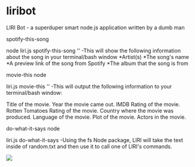# liribot
LIRI Bot - a superduper smart node.js application written by a dumb man  


spotify-this-song
 
 node liri.js spotify-this-song '' -This will show the following information about the song in your terminal/bash window *Artist(s) *The song's name *A preview link of the song from Spotify *The album that the song is from


movie-this node 

liri.js movie-this '' -This will output the following information to your terminal/bash window:

Title of the movie.
Year the movie came out.
IMDB Rating of the movie.
Rotten Tomatoes Rating of the movie.
Country where the movie was produced.
Language of the movie.
Plot of the movie.
Actors in the movie.

do-what-it-says node 

liri.js do-what-it-says -Using the fs Node package, LIRI will take the text inside of random.txt and then use it to call one of LIRI's commands. 

![](Mar-27-2019-22-50-34.gif)